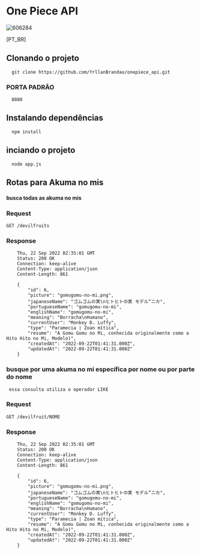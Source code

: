 # One Piece API
![606284](https://user-images.githubusercontent.com/77467410/191648803-0b5f3d19-e394-4897-a503-74fa7a18ad62.jpg)

[PT_BR]

## Clonando o projeto
```
  git clone https://github.com/YrllanBrandao/onepiece_api.git

```
### PORTA PADRÃO
```
  8080
```
## Instalando dependências
```
  npm install

```

## inciando o projeto

```
  node app.js
```

## Rotas para Akuma no mis
#### busca todas as akuma no mis
### Request

`GET /devilfruits`



### Response
```
    Thu, 22 Sep 2022 02:35:01 GMT
    Status: 200 OK
    Connection: keep-alive
    Content-Type: application/json
    Content-Length: 861

    {
        "id": 6,
        "picture": "gomugomu-no-mi.png",
        "japaneseName": "ゴムゴムの実\nヒトヒトの実 モデル“ニカ",
        "portugueseName": "gomugomu-no-mi",
        "englishName": "gomugomu-no-mi",
        "meaning": "Borracha\nHumano",
        "currentUser": "Monkey D. Luffy",
        "type": "Paramecia | Zoan mítica",
        "resume": "A Gomu Gomu no Mi, conhecida originalmente como a Hito Hito no Mi, Modelo)",
        "createdAt": "2022-09-22T01:41:31.000Z",
        "updatedAt": "2022-09-22T01:41:31.000Z"
    }
```
### busque por uma akuma no mi específica por nome ou por parte do nome
` essa consulta utiliza o operador LIKE`


### Request

`GET /devilfruit/NOME`



### Response
```
    Thu, 22 Sep 2022 02:35:01 GMT
    Status: 200 OK
    Connection: keep-alive
    Content-Type: application/json
    Content-Length: 861

    {
        "id": 6,
        "picture": "gomugomu-no-mi.png",
        "japaneseName": "ゴムゴムの実\nヒトヒトの実 モデル“ニカ",
        "portugueseName": "gomugomu-no-mi",
        "englishName": "gomugomu-no-mi",
        "meaning": "Borracha\nHumano",
        "currentUser": "Monkey D. Luffy",
        "type": "Paramecia | Zoan mítica",
        "resume": "A Gomu Gomu no Mi, conhecida originalmente como a Hito Hito no Mi, Modelo)",
        "createdAt": "2022-09-22T01:41:31.000Z",
        "updatedAt": "2022-09-22T01:41:31.000Z"
    }
```


